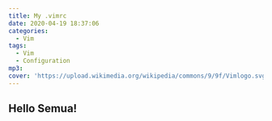 ```yaml
---
title: My .vimrc
date: 2020-04-19 18:37:06
categories:
  - Vim
tags:
  - Vim
  - Configuration
mp3:
cover: 'https://upload.wikimedia.org/wikipedia/commons/9/9f/Vimlogo.svg'
---
```


## Hello Semua!
